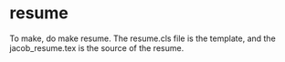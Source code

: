 # resume
To make, do make resume. The resume.cls file is the template, and the jacob_resume.tex is the source of the resume.
